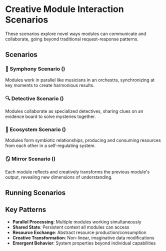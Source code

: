 # Creative Module Interaction Scenarios

These scenarios explore novel ways modules can communicate and collaborate, going beyond traditional request-response patterns.

## Scenarios

### 🎼 Symphony Scenario ()
Modules work in parallel like musicians in an orchestra, synchronizing at key moments to create harmonious results.

### 🔍 Detective Scenario () 
Modules collaborate as specialized detectives, sharing clues on an evidence board to solve mysteries together.

### 🌳 Ecosystem Scenario ()
Modules form symbiotic relationships, producing and consuming resources from each other in a self-regulating system.

### 🪞 Mirror Scenario ()
Each module reflects and creatively transforms the previous module's output, revealing new dimensions of understanding.

## Running Scenarios



## Key Patterns

- **Parallel Processing**: Multiple modules working simultaneously
- **Shared State**: Persistent context all modules can access
- **Resource Exchange**: Abstract resource production/consumption
- **Creative Transformation**: Non-linear, imaginative data modifications
- **Emergent Behavior**: System properties beyond individual capabilities
